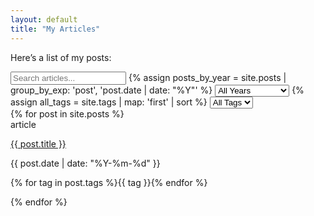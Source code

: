 ```yaml
---
layout: default
title: "My Articles"
---
```



Here’s a list of my posts:

  <div class="filters">
  <input type="text" id="search-input" placeholder="Search articles...">
  {% assign posts_by_year = site.posts | group_by_exp: 'post', 'post.date | date: "%Y"' %}
  <select id="year-filter">
    <option value="">All Years</option>
    {% for group in posts_by_year %}
    <option value="{{ group.name }}">{{ group.name }}</option>
    {% endfor %}
  </select>
  {% assign all_tags = site.tags | map: 'first' | sort %}
  <select id="tag-filter">
    <option value="">All Tags</option>
    {% for tag in all_tags %}
    <option value="{{ tag }}">{{ tag }}</option>
    {% endfor %}
  </select>
</div>

<div class="post-cards">
  {% for post in site.posts %}
    <div class="post-card" data-title="{{ post.title }}" data-year="{{ post.date | date: '%Y' }}" data-tags="{{ post.tags | join: ',' }}">
      <span class="material-icons">article</span>
      <div>
        <p class="card-title"><a href="{{ post.url | relative_url }}">{{ post.title }}</a></p>
        <p class="card-date">{{ post.date | date: "%Y-%m-%d" }}</p>
        <p class="card-tags">
          {% for tag in post.tags %}<span class="tag">{{ tag }}</span>{% endfor %}
        </p>
      </div>
    </div>
  {% endfor %}
</div>
